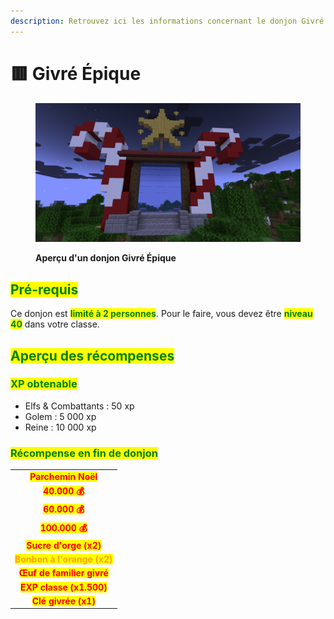 ```yaml
---
description: Retrouvez ici les informations concernant le donjon Givré Épique
---
```


# 🟥 Givré Épique

<figure><img src="../../.gitbook/assets/Les_Donjons/Portail_Givre40.png" alt=""><figcaption><p><strong>Aperçu d'un donjon Givré Épique</strong></p></figcaption></figure>

## <mark style="color:green;">Pré-requis</mark>

Ce donjon est <mark style="color:green;">**limité à 2 personnes**</mark>. Pour le faire, vous devez être <mark style="color:green;">**niveau 40**</mark> dans votre classe.

## <mark style="color:green;">Aperçu des récompenses</mark>

### <mark style="color:green;">XP obtenable</mark>

* Elfs & Combattants : 50 xp
* Golem : 5 000 xp
* Reine : 10 000 xp

### <mark style="color:green;">Récompense en fin de donjon</mark>

|                                                               |
| :-----------------------------------------------------------: |
|       <mark style="color:red;">**Parchemin Noël**</mark>      |
|         <mark style="color:red;">**40.000 💰**</mark>         |
|         <mark style="color:red;">**60.000 💰**</mark>         |
|         <mark style="color:red;">**100.000 💰**</mark>        |
|     <mark style="color:red;">**Sucre d'orge (x2)**</mark>     |
| <mark style="color:orange;">**Bonbon à l'orange (x2)**</mark> |
|   <mark style="color:red;">**Œuf de familier givré**</mark>   |
|    <mark style="color:red;">**EXP classe (x1.500)**</mark>    |
|      <mark style="color:red;">**Clé givrée (x1)**</mark>      |
